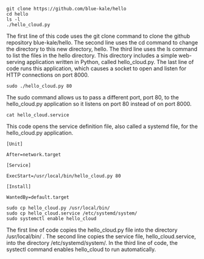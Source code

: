```
git clone https://github.com/blue-kale/hello
cd hello
ls -l
./hello_cloud.py

```

The first line of this code uses the git clone command to clone the github repository blue-kale/hello. The second line uses the cd command to change the directory to this new directory, hello. The third line uses the ls command to list the files in the hello directory. This directory includes a simple web-serving application written in Python, called hello_cloud.py. The last line of code runs this application, which causes a socket to open and listen for HTTP connections on port 8000.

```
sudo ./hello_cloud.py 80
```

The sudo command allows us to pass a different port, port 80, to the hello_cloud.py application so it listens on port 80 instead of on port 8000.

```
cat hello_cloud.service
```

This code opens the service definition file, also called a systemd file, for the hello_cloud.py application.

```
[Unit]

After=network.target

[Service]

ExecStart=/usr/local/bin/hello_cloud.py 80

[Install]

WantedBy=default.target
```

```
sudo cp hello_cloud.py /usr/local/bin/
sudo cp hello_cloud.service /etc/systemd/system/
sudo systemctl enable hello_cloud
```

The first line of code copies the hello_cloud.py file into the directory /usr/local/bin/ . The second line copies the service file, hello_cloud.service, into the directory /etc/systemd/system/. In the third line of code, the systectl command enables hello_cloud to run automatically.
